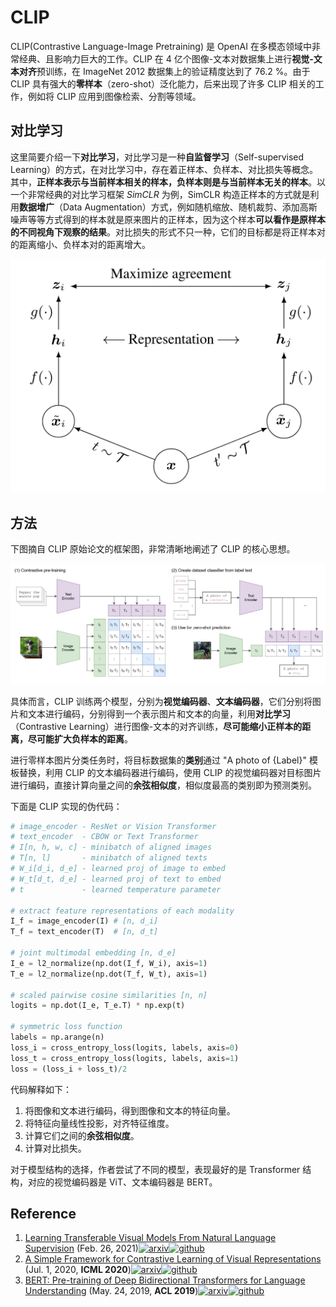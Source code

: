 # CLIP

CLIP(Contrastive Language-Image Pretraining) 是 OpenAI 在多模态领域中非常经典、且影响力巨大的工作。CLIP 在 4 亿个图像-文本对数据集上进行**视觉-文本对齐**预训练，在 ImageNet 2012 数据集上的验证精度达到了 76.2 %。由于 CLIP 具有强大的**零样本**（zero-shot）泛化能力，后来出现了许多 CLIP 相关的工作，例如将 CLIP 应用到图像检索、分割等领域。



## 对比学习

这里简要介绍一下**对比学习**，对比学习是一种**自监督学习**（Self-supervised Learning）的方式，在对比学习中，存在着正样本、负样本、对比损失等概念。其中，**正样本表示与当前样本相关的样本，负样本则是与当前样本无关的样本**。以一个非常经典的对比学习框架 *SimCLR* 为例，SimCLR 构造正样本的方式就是利用**数据增广**（Data Augmentation）方式，例如随机缩放、随机裁剪、添加高斯噪声等等方式得到的样本就是原来图片的正样本，因为这个样本**可以看作是原样本的不同视角下观察的结果**。对比损失的形式不只一种，它们的目标都是将正样本对的距离缩小、负样本对的距离增大。

<img src="./assets/simclr.png" alt="simCLR" style="zoom:50%;" />



## 方法

下图摘自 CLIP 原始论文的框架图，非常清晰地阐述了 CLIP 的核心思想。

![clip](./assets/clip.png)

具体而言，CLIP 训练两个模型，分别为**视觉编码器**、**文本编码器**，它们分别将图片和文本进行编码，分别得到一个表示图片和文本的向量，利用**对比学习**（Contrastive Learning）进行图像-文本的对齐训练，**尽可能缩小正样本的距离，尽可能扩大负样本的距离**。

进行零样本图片分类任务时，将目标数据集的**类别**通过 "A photo of {Label}" 模板替换，利用 CLIP 的文本编码器进行编码，使用 CLIP 的视觉编码器对目标图片进行编码，直接计算向量之间的**余弦相似度**，相似度最高的类别即为预测类别。

下面是 CLIP 实现的伪代码：

```python
# image_encoder - ResNet or Vision Transformer 
# text_encoder  - CBOW or Text Transformer 
# I[n, h, w, c] - minibatch of aligned images 
# T[n, l]       - minibatch of aligned texts 
# W_i[d_i, d_e] - learned proj of image to embed 
# W_t[d_t, d_e] - learned proj of text to embed 
# t             - learned temperature parameter  

# extract feature representations of each modality
I_f = image_encoder(I) # [n, d_i]
T_f = text_encoder(T)  # [n, d_t]

# joint multimodal embedding [n, d_e]
I_e = l2_normalize(np.dot(I_f, W_i), axis=1)
T_e = l2_normalize(np.dot(T_f, W_t), axis=1)  

# scaled pairwise cosine similarities [n, n]
logits = np.dot(I_e, T_e.T) * np.exp(t)  

# symmetric loss function
labels = np.arange(n)
loss_i = cross_entropy_loss(logits, labels, axis=0)
loss_t = cross_entropy_loss(logits, labels, axis=1)
loss = (loss_i + loss_t)/2
```

代码解释如下：

1. 将图像和文本进行编码，得到图像和文本的特征向量。
2. 将特征向量线性投影，对齐特征维度。
3. 计算它们之间的**余弦相似度**。
4. 计算对比损失。

对于模型结构的选择，作者尝试了不同的模型，表现最好的是 Transformer 结构，对应的视觉编码器是 ViT、文本编码器是 BERT。



## Reference

1. [Learning Transferable Visual Models From Natural Language Supervision](https://arxiv.org/abs/2103.00020) (Feb. 26, 2021)[![arxiv](https://img.shields.io/badge/arXiv-b31b1b.svg)](https://arxiv.org/abs/2103.00020)[![github](https://img.shields.io/github/stars/OpenAI/CLIP)](https://github.com/OpenAI/CLIP)
2. [A Simple Framework for Contrastive Learning of Visual Representations](https://arxiv.org/abs/2002.05709) (Jul. 1, 2020, **ICML 2020**)[![arxiv](https://img.shields.io/badge/arXiv-b31b1b.svg)](https://arxiv.org/abs/2002.05709)[![github](https://img.shields.io/github/stars/google-research/simclr)](https://github.com/google-research/simclr)
3. [BERT: Pre-training of Deep Bidirectional Transformers for Language Understanding](https://arxiv.org/abs/1810.04805) (May. 24, 2019, **ACL 2019**)[![arxiv](https://img.shields.io/badge/arXiv-b31b1b.svg)](https://arxiv.org/abs/1810.04805)[![github](https://img.shields.io/github/stars/google-research/bert)](https://github.com/google-research/bert)